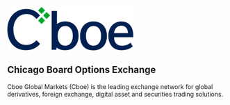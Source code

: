 [![Cboe](https://github.com/Open-Markets-Initiative/Directory/blob/main/Organizations/Cboe/Images/Logo.png)](https://www.cboe.com)

## Chicago Board Options Exchange

Cboe Global Markets (Cboe) is the leading exchange network for global derivatives, foreign exchange, digital asset and securities trading solutions.